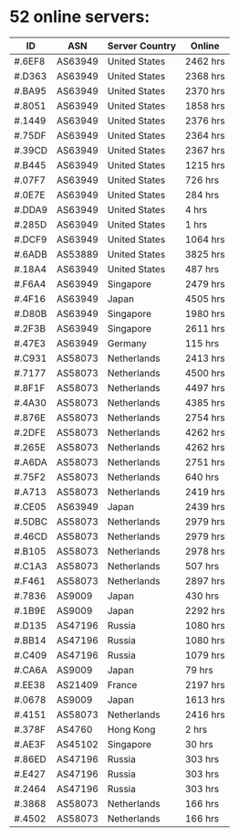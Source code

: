 # 52 online servers:

| ID | ASN | Server Country | Online |
| ------ | ------ | ------ | ------ |
| #.6EF8 | AS63949 | United States | 2462 hrs |
| #.D363 | AS63949 | United States | 2368 hrs |
| #.BA95 | AS63949 | United States | 2370 hrs |
| #.8051 | AS63949 | United States | 1858 hrs |
| #.1449 | AS63949 | United States | 2376 hrs |
| #.75DF | AS63949 | United States | 2364 hrs |
| #.39CD | AS63949 | United States | 2367 hrs |
| #.B445 | AS63949 | United States | 1215 hrs |
| #.07F7 | AS63949 | United States | 726 hrs |
| #.0E7E | AS63949 | United States | 284 hrs |
| #.DDA9 | AS63949 | United States | 4 hrs |
| #.285D | AS63949 | United States | 1 hrs |
| #.DCF9 | AS63949 | United States | 1064 hrs |
| #.6ADB | AS53889 | United States | 3825 hrs |
| #.18A4 | AS63949 | United States | 487 hrs |
| #.F6A4 | AS63949 | Singapore | 2479 hrs |
| #.4F16 | AS63949 | Japan | 4505 hrs |
| #.D80B | AS63949 | Singapore | 1980 hrs |
| #.2F3B | AS63949 | Singapore | 2611 hrs |
| #.47E3 | AS63949 | Germany | 115 hrs |
| #.C931 | AS58073 | Netherlands | 2413 hrs |
| #.7177 | AS58073 | Netherlands | 4500 hrs |
| #.8F1F | AS58073 | Netherlands | 4497 hrs |
| #.4A30 | AS58073 | Netherlands | 4385 hrs |
| #.876E | AS58073 | Netherlands | 2754 hrs |
| #.2DFE | AS58073 | Netherlands | 4262 hrs |
| #.265E | AS58073 | Netherlands | 4262 hrs |
| #.A6DA | AS58073 | Netherlands | 2751 hrs |
| #.75F2 | AS58073 | Netherlands | 640 hrs |
| #.A713 | AS58073 | Netherlands | 2419 hrs |
| #.CE05 | AS63949 | Japan | 2439 hrs |
| #.5DBC | AS58073 | Netherlands | 2979 hrs |
| #.46CD | AS58073 | Netherlands | 2979 hrs |
| #.B105 | AS58073 | Netherlands | 2978 hrs |
| #.C1A3 | AS58073 | Netherlands | 507 hrs |
| #.F461 | AS58073 | Netherlands | 2897 hrs |
| #.7836 | AS9009 | Japan | 430 hrs |
| #.1B9E | AS9009 | Japan | 2292 hrs |
| #.D135 | AS47196 | Russia | 1080 hrs |
| #.BB14 | AS47196 | Russia | 1080 hrs |
| #.C409 | AS47196 | Russia | 1079 hrs |
| #.CA6A | AS9009 | Japan | 79 hrs |
| #.EE38 | AS21409 | France | 2197 hrs |
| #.0678 | AS9009 | Japan | 1613 hrs |
| #.4151 | AS58073 | Netherlands | 2416 hrs |
| #.378F | AS4760 | Hong Kong | 2 hrs |
| #.AE3F | AS45102 | Singapore | 30 hrs |
| #.86ED | AS47196 | Russia | 303 hrs |
| #.E427 | AS47196 | Russia | 303 hrs |
| #.2464 | AS47196 | Russia | 303 hrs |
| #.3868 | AS58073 | Netherlands | 166 hrs |
| #.4502 | AS58073 | Netherlands | 166 hrs |

